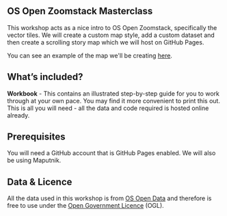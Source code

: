 ## OS Open Zoomstack Masterclass

This workshop acts as a nice intro to OS Open Zoomstack, specifically the vector tiles.
We will create a custom map style, add a custom dataset and then create a scrolling story map which we will host on GitHub Pages.

You can see an example of the map we'll be creating [here](charleyglynn.github.io/brewdog-map).

## What’s included?

**Workbook** - This contains an illustrated step-by-step guide for you to work through at your own pace. You may find it more convenient to print this out.
This is all you will need - all the data and code required is hosted online already.

## Prerequisites

You will need a GitHub account that is GitHub Pages enabled.
We will also be using Maputnik.

## Data & Licence

All the data used in this workshop is from [OS Open Data](https://www.ordnancesurvey.co.uk/business-and-government/products/opendata.html) and therefore is free to use under the [Open Government Licence](http://www.nationalarchives.gov.uk/doc/open-government-licence/version/3/) (OGL).
